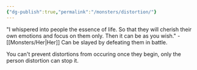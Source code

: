 ```yaml
---
{"dg-publish":true,"permalink":"/monsters/distortion/"}
---
```


"I whispered into people the essence of life. So that they will cherish their own emotions and focus on them only. Then it can be as you wish." - [[Monsters/Her\|Her]]
Can be slayed by defeating them in battle.

You can't prevent distortions from occuring once they begin, only the person distortion can stop it.